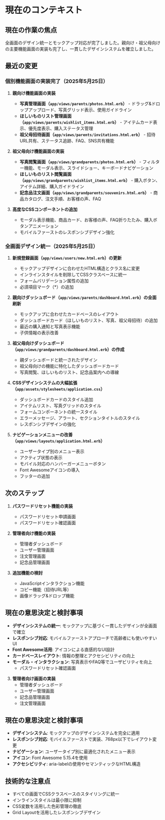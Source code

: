# 現在のコンテキスト

## 現在の作業の焦点

全画面のデザイン統一とモックアップ対応が完了しました。親向け・祖父母向けの主要機能画面の実装も完了し、一貫したデザインシステムを確立しました。

## 最近の変更

### 個別機能画面の実装完了（2025年5月25日）

1. **親向け機能画面の実装**
   - **写真管理画面（`app/views/parents/photos.html.erb`）** - ドラッグ&ドロップアップロード、写真グリッド表示、使用ガイドライン
   - **ほしいものリスト管理画面（`app/views/parents/wishlist_items.html.erb`）** - アイテムカード表示、優先度表示、購入ステータス管理
   - **祖父母招待画面（`app/views/parents/invitations.html.erb`）** - 招待URL共有、ステータス追跡、FAQ、SNS共有機能

2. **祖父母向け機能画面の実装**
   - **写真閲覧画面（`app/views/grandparents/photos.html.erb`）** - フィルター機能、モーダル表示、スライドショー、キーボードナビゲーション
   - **ほしいものリスト閲覧画面（`app/views/grandparents/wishlist_items.html.erb`）** - 購入ボタン、アイテム詳細、購入ガイドライン
   - **記念品注文画面（`app/views/grandparents/souvenirs.html.erb`）** - 商品カタログ、注文手順、お客様の声、FAQ

3. **高度なCSSコンポーネントの追加**
   - モーダル表示機能、商品カード、お客様の声、FAQ折りたたみ、購入ボタンアニメーション
   - モバイルファーストのレスポンシブデザイン強化

### 全画面デザイン統一（2025年5月25日）

1. **新規登録画面（`app/views/users/new.html.erb`）の更新**
   - モックアップデザインに合わせたHTML構造とクラス名に変更
   - インラインスタイルを削除してCSSクラスベースに統一
   - フォームバリデーション属性の追加
   - 必須項目マーク（*）の追加

2. **親向けダッシュボード（`app/views/parents/dashboard.html.erb`）の全面刷新**
   - モックアップに合わせたカードベースのレイアウト
   - ダッシュボードカード（ほしいものリスト、写真、祖父母招待）の追加
   - 最近の購入通知と写真表示機能
   - 子供情報の表示改善

3. **祖父母向けダッシュボード（`app/views/grandparents/dashboard.html.erb`）の作成**
   - 親ダッシュボードと統一されたデザイン
   - 祖父母向けの機能に特化したダッシュボードカード
   - 写真閲覧、ほしいものリスト、記念品案内への導線

4. **CSSデザインシステムの大幅拡張（`app/assets/stylesheets/application.css`）**
   - ダッシュボードカードのスタイル追加
   - アイテムリスト、写真グリッドのスタイル
   - フォームコンポーネントの統一スタイル
   - エラーメッセージ、アラート、セクションタイトルのスタイル
   - レスポンシブデザインの強化

5. **ナビゲーションメニューの改善（`app/views/layouts/application.html.erb`）**
   - ユーザータイプ別のメニュー表示
   - アクティブ状態の表示
   - モバイル対応のハンバーガーメニューボタン
   - Font Awesomeアイコンの導入
   - フッターの追加

## 次のステップ

1. **パスワードリセット機能の実装**
   - パスワードリセット申請画面
   - パスワードリセット確認画面

2. **管理者向け機能の実装**
   - 管理者ダッシュボード
   - ユーザー管理画面
   - 注文管理画面
   - 記念品管理画面

3. **追加機能の検討**
   - JavaScriptインタラクション機能
   - コピー機能（招待URL等）
   - 画像ドラッグ&ドロップ機能

## 現在の意思決定と検討事項

- **デザインシステムの統一**: モックアップに基づく一貫したデザインが全画面で確立
- **レスポンシブ対応**: モバイルファーストアプローチで高齢者にも使いやすいUI
- **Font Awesome活用**: アイコンによる直感的なUI設計
- **カードベースレイアウト**: 情報の整理とアクセシビリティの向上
- **モーダル・インタラクション**: 写真表示やFAQ等でユーザビリティを向上
   - パスワードリセット確認画面

3. **管理者向け画面の実装**
   - 管理者ダッシュボード
   - ユーザー管理画面
   - 記念品管理画面
   - 注文管理画面

## 現在の意思決定と検討事項

- **デザインシステム**: モックアップのデザインシステムを完全に適用
- **レスポンシブ対応**: モバイルファーストで実装、768px以下でレイアウト変更
- **ナビゲーション**: ユーザータイプ別に最適化されたメニュー表示
- **アイコン**: Font Awesome 5.15.4を使用
- **アクセシビリティ**: aria-labelの使用やセマンティックなHTML構造

## 技術的な注意点

- すべての画面でCSSクラスベースのスタイリングに統一
- インラインスタイルは最小限に抑制
- CSS変数を活用した色彩管理の徹底
- Grid Layoutを活用したレスポンシブデザイン
